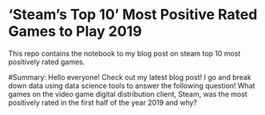 # ‘Steam’s Top 10’ Most Positive Rated Games to Play 2019 
This repo contains the notebook to my blog post on steam top 10 most positively rated games.

#Summary: 
Hello everyone! Check out my latest blog post! I go and break down data using data science tools to answer the following question! What games on the video game digital distribution client, Steam, was the most positively rated in the first half of the year 2019 and why?
